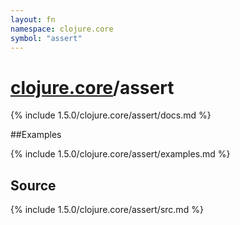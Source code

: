```yaml
---
layout: fn
namespace: clojure.core
symbol: "assert"
---
```


# [clojure.core](../)/assert

{% include 1.5.0/clojure.core/assert/docs.md %}

##Examples

{% include 1.5.0/clojure.core/assert/examples.md %}
## Source
{% include 1.5.0/clojure.core/assert/src.md %}

